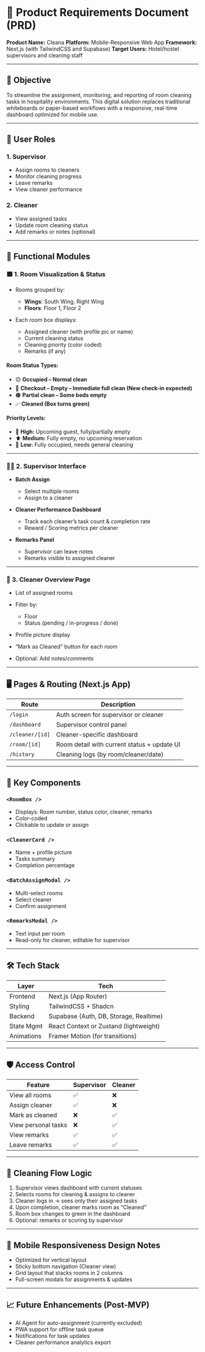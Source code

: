 # 🧼 Product Requirements Document (PRD)

**Product Name:** Cleana
**Platform:** Mobile-Responsive Web App
**Framework:** Next.js (with TailwindCSS and Supabase)
**Target Users:** Hotel/hostel supervisors and cleaning staff

---

## 📌 Objective

To streamline the assignment, monitoring, and reporting of room cleaning tasks in hospitality environments. This digital solution replaces traditional whiteboards or paper-based workflows with a responsive, real-time dashboard optimized for mobile use.

---

## 🎯 User Roles

### 1. **Supervisor**

* Assign rooms to cleaners
* Monitor cleaning progress
* Leave remarks
* View cleaner performance

### 2. **Cleaner**

* View assigned tasks
* Update room cleaning status
* Add remarks or notes (optional)

---

## 🧩 Functional Modules

### 🟩 1. Room Visualization & Status

* Rooms grouped by:

  * **Wings**: South Wing, Right Wing
  * **Floors**: Floor 1, Floor 2

* Each room box displays:

  * Assigned cleaner (with profile pic or name)
  * Current cleaning status
  * Cleaning priority (color coded)
  * Remarks (if any)

#### Room Status Types:

* 🟡 **Occupied – Normal clean**
* 🔴 **Checkout – Empty – Immediate full clean (New check-in expected)**
* 🟠 **Partial clean – Some beds empty**
* ✅ **Cleaned (Box turns green)**

#### Priority Levels:

* 🔺 **High:** Upcoming guest, fully/partially empty
* ⬆️ **Medium:** Fully empty, no upcoming reservation
* 🔻 **Low:** Fully occupied, needs general cleaning

---

### 🧑‍🔧 2. Supervisor Interface

* **Batch Assign**

  * Select multiple rooms
  * Assign to a cleaner

* **Cleaner Performance Dashboard**

  * Track each cleaner’s task count & completion rate
  * Reward / Scoring metrics per cleaner

* **Remarks Panel**

  * Supervisor can leave notes
  * Remarks visible to assigned cleaner

---

### 🧹 3. Cleaner Overview Page

* List of assigned rooms
* Filter by:

  * Floor
  * Status (pending / in-progress / done)

* Profile picture display
* “Mark as Cleaned” button for each room
* Optional: Add notes/comments

---

## 🖥️ Pages & Routing (Next.js App)

| Route              | Description                                 |
| ------------------ | ------------------------------------------- |
| `/login`           | Auth screen for supervisor or cleaner       |
| `/dashboard`       | Supervisor control panel                    |
| `/cleaner/[id]`    | Cleaner-specific dashboard                  |
| `/room/[id]`       | Room detail with current status + update UI |
| `/history`         | Cleaning logs (by room/cleaner/date)        |

---

## 🧱 Key Components

### `<RoomBox />`

* Displays: Room number, status color, cleaner, remarks
* Color-coded
* Clickable to update or assign

### `<CleanerCard />`

* Name + profile picture
* Tasks summary
* Completion percentage

### `<BatchAssignModal />`

* Multi-select rooms
* Select cleaner
* Confirm assignment

### `<RemarksModal />`

* Text input per room
* Read-only for cleaner, editable for supervisor

---

## 🛠️ Tech Stack

| Layer      | Tech                                   |
| ---------- | -------------------------------------- |
| Frontend   | Next.js (App Router)                   |
| Styling    | TailwindCSS + Shadcn                   |
| Backend    | Supabase (Auth, DB, Storage, Realtime) |
| State Mgmt | React Context or Zustand (lightweight) |
| Animations | Framer Motion (for transitions)        |

---

## 🛡️ Access Control

| Feature             | Supervisor | Cleaner      |
| ------------------- | ---------- | ------------ |
| View all rooms      | ✅          | ❌            |
| Assign cleaner      | ✅          | ❌            |
| Mark as cleaned     | ❌          | ✅            |
| View personal tasks | ❌          | ✅            |
| View remarks        | ✅          | ✅            |
| Leave remarks       | ✅          | ✅            |

---

## 🧪 Cleaning Flow Logic

1. Supervisor views dashboard with current statuses
2. Selects rooms for cleaning & assigns to cleaner
3. Cleaner logs in → sees only their assigned tasks
4. Upon completion, cleaner marks room as “Cleaned”
5. Room box changes to green in the dashboard
6. Optional: remarks or scoring by supervisor

---

## 📱 Mobile Responsiveness Design Notes

* Optimized for vertical layout
* Sticky bottom navigation (Cleaner view)
* Grid layout that stacks rooms in 2 columns
* Full-screen modals for assignments & updates

---

## 📈 Future Enhancements (Post-MVP)

* AI Agent for auto-assignment (currently excluded)
* PWA support for offline task queue
* Notifications for task updates
* Cleaner performance analytics export
